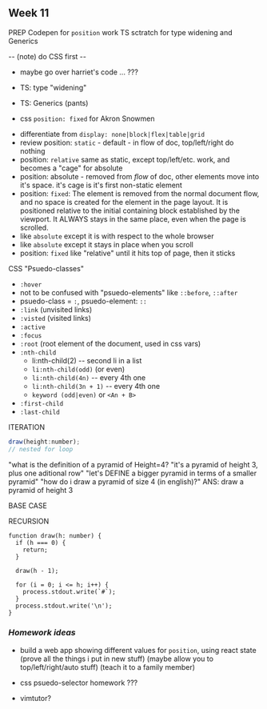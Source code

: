 ## Week 11

PREP 
Codepen for `position` work
TS sctratch for type widening and Generics


-- (note) do CSS first --
* maybe go over harriet's code ... ???
* TS: type "widening"
* TS: Generics (pants)

* css `position: fixed` for Akron Snowmen

- differentiate from `display: none|block|flex|table|grid`
- review position: `static` - default - in flow of doc, top/left/right do nothing
- position: `relative` same as static, except top/left/etc. work, and becomes a "cage" for absolute
- position: absolute - removed from _flow_ of doc, other elements move into it's space. it's cage is it's first non-static element
- position: `fixed`:
The element is removed from the normal document flow, and no space is created for the element in the page layout. It is positioned relative to the initial containing block established by the viewport. It ALWAYS stays in the same place, even when the page is scrolled.
 - like `absolute` except it is with respect to the whole browser
 - like `absolute` except it stays in place when you scroll
- position: `fixed` like "relative" until it hits top of page, then it sticks

CSS "Psuedo-classes"
- `:hover`
- not to be confused with "psuedo-elements" like `::before`, `::after`
- psuedo-class = `:`, psuedo-element: `::`
- `:link` (unvisited links)
- `:visted` (visited links)
- `:active`
- `:focus`
- `:root` (root element of the document, used in css vars)
- `:nth-child`
  - li:nth-child(2) -- second li in a list
  - `li:nth-child(odd)` (or even)
  - `li:nth-child(4n)` -- every 4th one
  - `li:nth-child(3n + 1)` -- every 4th one
  - `keyword (odd|even)` or `<An + B>`
- `:first-child`
- `:last-child`

ITERATION
```js
draw(height:number);
// nested for loop
```

"what is the definition of a pyramid of Height=4? 
"it's a pyramid of height 3, plus one aditional row"
"let's DEFINE a bigger pyramid in terms of a smaller pyramid"
"how do i draw a pyramid of size 4 (in english)?" ANS: draw a pyramid of height 3

BASE CASE

RECURSION
```
function draw(h: number) {
  if (h === 0) {
    return;
  }

  draw(h - 1);

  for (i = 0; i <= h; i++) {
    process.stdout.write(`#`);
  }  
  process.stdout.write('\n');
}
```

### _Homework ideas_

* build a web app showing different values for `position`, using react state
  (prove all the things i put in new stuff)
  (maybe allow you to top/left/right/auto stuff)
  (teach it to a family member)

* css psuedo-selector homework ??? 
* vimtutor?
